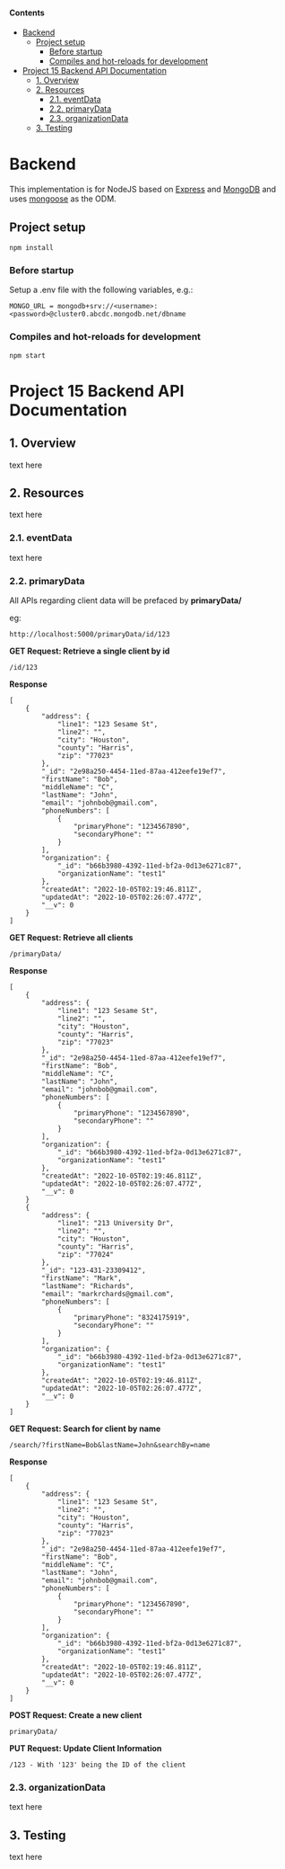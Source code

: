 #### Contents

- [Backend](#backend)
  - [Project setup](#project-setup)
    - [Before startup](#before-startup)
    - [Compiles and hot-reloads for development](#compiles-and-hot-reloads-for-development)
- [Project 15 Backend API Documentation](#project-15-backend-api-documentation)
  - [1. Overview](#1-overview)
  - [2. Resources](#2-resources)
    - [2.1. eventData](#21-eventdata)
    - [2.2. primaryData](#22-primarydata)
    - [2.3. organizationData](#23-organizationdata)
  - [3. Testing](#3-testing)

# Backend

This implementation is for NodeJS based on [Express](https://expressjs.com/) and [MongoDB](https://www.mongodb.com/) and uses [mongoose](https://mongoosejs.com/) as the ODM.

## Project setup
```
npm install
```

### Before startup 
Setup a .env file with the following variables, e.g.:

```
MONGO_URL = mongodb+srv://<username>:<password>@cluster0.abcdc.mongodb.net/dbname
```

### Compiles and hot-reloads for development
```
npm start
```
# Project 15 Backend API Documentation

## 1. Overview
text here

## 2. Resources
text here

###  2.1. eventData
text here

###  2.2. primaryData
All APIs regarding client data will be prefaced by __primaryData/__

eg:
```
http://localhost:5000/primaryData/id/123
```

**GET Request: Retrieve a single client by id**
```
/id/123
```

**Response**
```
[
    {
        "address": {
            "line1": "123 Sesame St",
            "line2": "",
            "city": "Houston",
            "county": "Harris",
            "zip": "77023"
        },
        "_id": "2e98a250-4454-11ed-87aa-412eefe19ef7",
        "firstName": "Bob",
        "middleName": "C",
        "lastName": "John",
        "email": "johnbob@gmail.com",
        "phoneNumbers": [
            {
                "primaryPhone": "1234567890",
                "secondaryPhone": ""
            }
        ],
        "organization": {
            "_id": "b66b3980-4392-11ed-bf2a-0d13e6271c87",
            "organizationName": "test1"
        },
        "createdAt": "2022-10-05T02:19:46.811Z",
        "updatedAt": "2022-10-05T02:26:07.477Z",
        "__v": 0
    }
] 
```

**GET Request: Retrieve all clients**
```
/primaryData/
```

**Response**
```
[
    {
        "address": {
            "line1": "123 Sesame St",
            "line2": "",
            "city": "Houston",
            "county": "Harris",
            "zip": "77023"
        },
        "_id": "2e98a250-4454-11ed-87aa-412eefe19ef7",
        "firstName": "Bob",
        "middleName": "C",
        "lastName": "John",
        "email": "johnbob@gmail.com",
        "phoneNumbers": [
            {
                "primaryPhone": "1234567890",
                "secondaryPhone": ""
            }
        ],
        "organization": {
            "_id": "b66b3980-4392-11ed-bf2a-0d13e6271c87",
            "organizationName": "test1"
        },
        "createdAt": "2022-10-05T02:19:46.811Z",
        "updatedAt": "2022-10-05T02:26:07.477Z",
        "__v": 0
    }
    {
        "address": {
            "line1": "213 University Dr",
            "line2": "",
            "city": "Houston",
            "county": "Harris",
            "zip": "77024"
        },
        "_id": "123-431-23309412",
        "firstName": "Mark",
        "lastName": "Richards",
        "email": "markrchards@gmail.com",
        "phoneNumbers": [
            {
                "primaryPhone": "8324175919",
                "secondaryPhone": ""
            }
        ],
        "organization": {
            "_id": "b66b3980-4392-11ed-bf2a-0d13e6271c87",
            "organizationName": "test1"
        },
        "createdAt": "2022-10-05T02:19:46.811Z",
        "updatedAt": "2022-10-05T02:26:07.477Z",
        "__v": 0
    }
]
```

**GET Request: Search for client by name**
```
/search/?firstName=Bob&lastName=John&searchBy=name
```

**Response** 
```
[
    {
        "address": {
            "line1": "123 Sesame St",
            "line2": "",
            "city": "Houston",
            "county": "Harris",
            "zip": "77023"
        },
        "_id": "2e98a250-4454-11ed-87aa-412eefe19ef7",
        "firstName": "Bob",
        "middleName": "C",
        "lastName": "John",
        "email": "johnbob@gmail.com",
        "phoneNumbers": [
            {
                "primaryPhone": "1234567890",
                "secondaryPhone": ""
            }
        ],
        "organization": {
            "_id": "b66b3980-4392-11ed-bf2a-0d13e6271c87",
            "organizationName": "test1"
        },
        "createdAt": "2022-10-05T02:19:46.811Z",
        "updatedAt": "2022-10-05T02:26:07.477Z",
        "__v": 0
    }
]
```

**POST Request: Create a new client**
```
primaryData/
```

**PUT Request: Update Client Information**
```
/123 - With '123' being the ID of the client
```
###  2.3. organizationData
text here

## 3. Testing
text here
